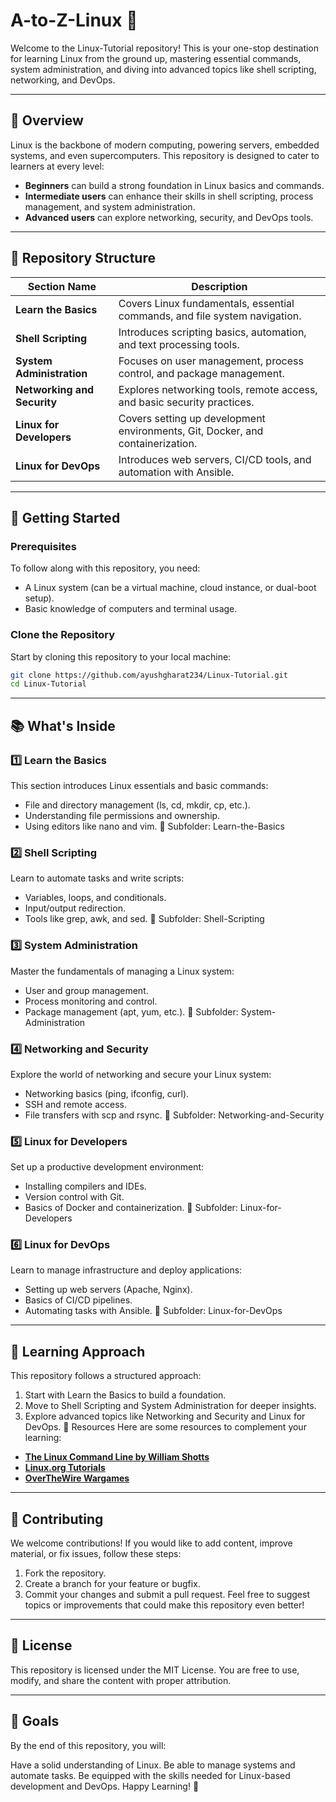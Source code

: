 # A-to-Z-Linux 🐧

Welcome to the Linux-Tutorial repository! This is your one-stop destination for learning Linux from the ground up, mastering essential commands, system administration, and diving into advanced topics like shell scripting, networking, and DevOps.

---

## 📖 Overview

Linux is the backbone of modern computing, powering servers, embedded systems, and even supercomputers. This repository is designed to cater to learners at every level:

- **Beginners** can build a strong foundation in Linux basics and commands.
- **Intermediate users** can enhance their skills in shell scripting, process management, and system administration.
- **Advanced users** can explore networking, security, and DevOps tools.

---

## 📂 Repository Structure

| **Section Name**           | **Description**                                                                 |
|-----------------------------|---------------------------------------------------------------------------------|
| **Learn the Basics**        | Covers Linux fundamentals, essential commands, and file system navigation.      |
| **Shell Scripting**         | Introduces scripting basics, automation, and text processing tools.             |
| **System Administration**   | Focuses on user management, process control, and package management.            |
| **Networking and Security** | Explores networking tools, remote access, and basic security practices.         |
| **Linux for Developers**    | Covers setting up development environments, Git, Docker, and containerization.  |
| **Linux for DevOps**        | Introduces web servers, CI/CD tools, and automation with Ansible.               |

---

## 🚀 Getting Started

### Prerequisites

To follow along with this repository, you need:

- A Linux system (can be a virtual machine, cloud instance, or dual-boot setup).
- Basic knowledge of computers and terminal usage.

### Clone the Repository

Start by cloning this repository to your local machine:

```bash
git clone https://github.com/ayushgharat234/Linux-Tutorial.git
cd Linux-Tutorial
```

---

## 📚 What's Inside
### 1️⃣ Learn the Basics
This section introduces Linux essentials and basic commands:

* File and directory management (ls, cd, mkdir, cp, etc.).
* Understanding file permissions and ownership.
* Using editors like nano and vim.
📂 Subfolder: Learn-the-Basics

### 2️⃣ Shell Scripting
Learn to automate tasks and write scripts:

* Variables, loops, and conditionals.
* Input/output redirection.
* Tools like grep, awk, and sed.
📂 Subfolder: Shell-Scripting

### 3️⃣ System Administration
Master the fundamentals of managing a Linux system:

* User and group management.
* Process monitoring and control.
* Package management (apt, yum, etc.).
📂 Subfolder: System-Administration

### 4️⃣ Networking and Security
Explore the world of networking and secure your Linux system:

* Networking basics (ping, ifconfig, curl).
* SSH and remote access.
* File transfers with scp and rsync.
📂 Subfolder: Networking-and-Security

### 5️⃣ Linux for Developers
Set up a productive development environment:

* Installing compilers and IDEs.
* Version control with Git.
* Basics of Docker and containerization.
📂 Subfolder: Linux-for-Developers

### 6️⃣ Linux for DevOps
Learn to manage infrastructure and deploy applications:

* Setting up web servers (Apache, Nginx).
* Basics of CI/CD pipelines.
* Automating tasks with Ansible.
📂 Subfolder: Linux-for-DevOps

---

## 🧠 Learning Approach
This repository follows a structured approach:

1. Start with Learn the Basics to build a foundation.
2. Move to Shell Scripting and System Administration for deeper insights.
3. Explore advanced topics like Networking and Security and Linux for DevOps.
📘 Resources
Here are some resources to complement your learning:

- [**The Linux Command Line by William Shotts**](https://linuxcommand.org/tlcl.php)  
- [**Linux.org Tutorials**](https://www.linux.org/forums/#linux-tutorials.122)  
- [**OverTheWire Wargames**](https://overthewire.org/wargames/)  

---

## 🤝 Contributing
We welcome contributions! If you would like to add content, improve material, or fix issues, follow these steps:

1. Fork the repository.
2. Create a branch for your feature or bugfix.
3. Commit your changes and submit a pull request.
Feel free to suggest topics or improvements that could make this repository even better!

---

## 📜 License
This repository is licensed under the MIT License. You are free to use, modify, and share the content with proper attribution.

---

## 🎯 Goals
By the end of this repository, you will:

Have a solid understanding of Linux.
Be able to manage systems and automate tasks.
Be equipped with the skills needed for Linux-based development and DevOps.
Happy Learning! 🚀
